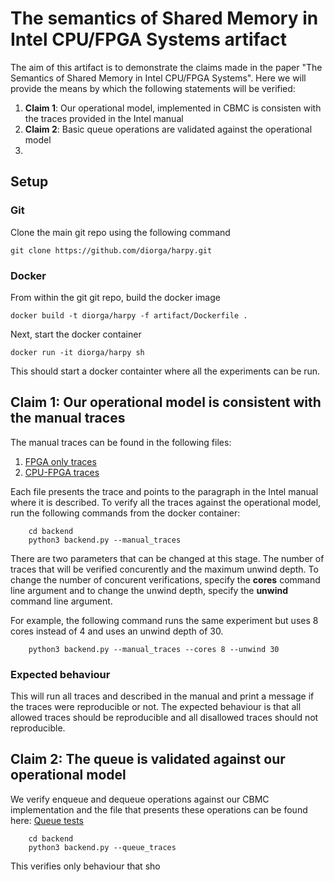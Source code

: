 # The semantics of Shared Memory in Intel CPU/FPGA Systems artifact

The aim of this artifact is to demonstrate the claims made in the paper "The Semantics of Shared Memory in Intel CPU/FPGA Systems". Here we will provide the means by which the following statements will be verified:

1. **Claim 1**: Our operational model, implemented in CBMC is consisten with the traces provided in the Intel manual
2. **Claim 2**: Basic queue operations are validated against the operational model
3. 

## Setup

### Git
Clone the main git repo using the following command

```
git clone https://github.com/diorga/harpy.git
```
 
### Docker

From within the git git repo, build the docker image

```
docker build -t diorga/harpy -f artifact/Dockerfile .
```

Next, start the docker container

```
docker run -it diorga/harpy sh
```

This should start a docker containter where all the experiments can be run.

## Claim 1: Our operational model is consistent with the manual traces
The manual traces can be found in the following files:
1. [FPGA only traces](../model/CBMC/harp/tests_fpga.h)
2. [CPU-FPGA traces](../model/CBMC/harp/tests_cpu_fpga.h)

Each file presents the trace and points to the paragraph in the Intel manual where it is described. To verify all the traces against the operational model, run the following commands from the docker container:

```
    cd backend
    python3 backend.py --manual_traces
```


There are two parameters that can be changed at this stage. The number of traces that will be verified concurently and the maximum unwind depth. To change the number of concurent verifications, specify the **cores** command line argument and to change the unwind depth, specify the **unwind** command line argument.

For example, the following command runs the same experiment but uses 8 cores instead of 4 and uses an unwind depth of 30.

```
    python3 backend.py --manual_traces --cores 8 --unwind 30
```

### Expected behaviour
This will run all traces and described in the manual and print a message if the traces were reproducible or not. The expected behaviour is that all allowed traces should be reproducible and all disallowed traces should not reproducible.

## Claim 2: The queue is validated against our operational model
We verify enqueue and dequeue operations against our CBMC implementation and the file that presents these operations can be found here:
[Queue tests](model/CBMC/harp/tests_queue.h)

```
    cd backend
    python3 backend.py --queue_traces
```
This verifies only behaviour that sho


